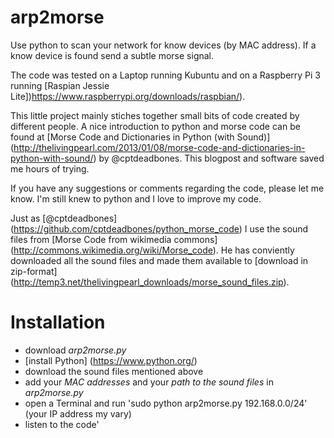 # arp2morse
Use python to scan your network for know devices (by MAC address). If a know device is found send a subtle morse signal.

The code was tested on a Laptop running Kubuntu and on a Raspberry Pi 3 running [Raspian Jessie Lite])https://www.raspberrypi.org/downloads/raspbian/).

This little project mainly stiches together small bits of code created by different people. A nice introduction to python and morse code can be found at [Morse Code and Dictionaries in Python (with Sound)] (http://thelivingpearl.com/2013/01/08/morse-code-and-dictionaries-in-python-with-sound/) by @cptdeadbones. This blogpost and software saved me hours of trying. 

If you have any suggestions or comments regarding the code, please let me know. I'm still knew to python and I love to improve my code. 

Just as [@cptdeadbones] (https://github.com/cptdeadbones/python_morse_code) I use the sound files from [Morse Code from wikimedia commons] (http://commons.wikimedia.org/wiki/Morse_code). He has conviently downloaded all the sound files and made them available to [download in zip-format] (http://temp3.net/thelivingpearl_downloads/morse_sound_files.zip).

# Installation
* download *arp2morse.py*
* [install Python] (https://www.python.org/)
* download the sound files mentioned above
* add your _MAC addresses_ and your _path to the sound files_ in *arp2morse.py*
* open a Terminal and run 'sudo python arp2morse.py 192.168.0.0/24' (your IP address my vary)
* listen to the code'